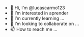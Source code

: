- 👋 Hi, I’m @lucascarmo123
- 👀 I’m interested in  aprender 
- 🌱 I’m currently learning ...
- 💞️ I’m looking to collaborate on ...
- 📫 How to reach me ...

<!---
lucascarmo123/lucascarmo123 is a ✨ special ✨ repository because its `README.md` (this file) appears on your GitHub profile.
You can click the Preview link to take a look at your changes.
--->
